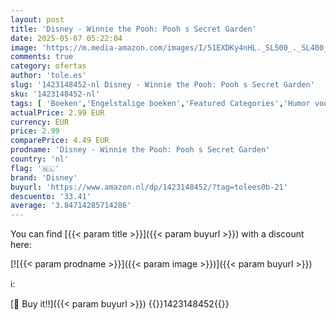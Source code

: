 ```yaml
---
layout: post
title: 'Disney - Winnie the Pooh: Pooh s Secret Garden'
date: 2025-05-07 05:22:04
image: 'https://m.media-amazon.com/images/I/51EXDKy4nHL._SL500_._SL400_.jpg'
comments: true
category: ofertas
author: 'tole.es'
slug: '1423148452-nl Disney - Winnie the Pooh: Pooh s Secret Garden'
sku: '1423148452-nl'
tags: [ 'Boeken','Engelstalige boeken','Featured Categories','Humor voor kinderen','Kinderboeken','Literatuur & fictie voor kinderen','Sprookjes, legenden & mythes voor kinderen','disney','🇳🇱', ]
actualPrice: 2.99 EUR
currency: EUR
price: 2.99
comparePrice: 4.49 EUR
prodname: 'Disney - Winnie the Pooh: Pooh s Secret Garden'
country: 'nl'
flag: '🇳🇱'
brand: 'Disney'
buyurl: 'https://www.amazon.nl/dp/1423148452/?tag=tolees0b-21'
descuento: '33.41'
average: '3.84714285714286'
---
```


You can find [{{< param title >}}]({{< param buyurl >}}) with a discount here:

[![{{< param prodname >}}]({{< param image >}})]({{< param buyurl >}})

ℹ️:


[🛒 Buy it!!]({{< param buyurl >}})
{{<world>}}1423148452{{</world>}}
